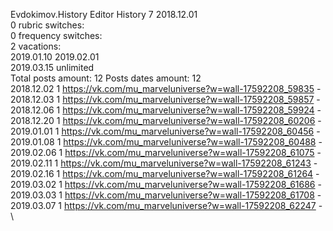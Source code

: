 Evdokimov.History	Editor History 7 2018.12.01\
0 rubric switches:\
0 frequency switches:\
2 vacations:\
2019.01.10 2019.02.01 \
2019.03.15 unlimited \
Total posts amount: 12	Posts dates amount: 12\
2018.12.02 1 https://vk.com/mu_marveluniverse?w=wall-17592208_59835 - \
2018.12.03 1 https://vk.com/mu_marveluniverse?w=wall-17592208_59857 - \
2018.12.06 1 https://vk.com/mu_marveluniverse?w=wall-17592208_59924 - \
2018.12.20 1 https://vk.com/mu_marveluniverse?w=wall-17592208_60206 - \
2019.01.01 1 https://vk.com/mu_marveluniverse?w=wall-17592208_60456 - \
2019.01.08 1 https://vk.com/mu_marveluniverse?w=wall-17592208_60488 - \
2019.02.06 1 https://vk.com/mu_marveluniverse?w=wall-17592208_61075 - \
2019.02.11 1 https://vk.com/mu_marveluniverse?w=wall-17592208_61243 - \
2019.02.16 1 https://vk.com/mu_marveluniverse?w=wall-17592208_61264 - \
2019.03.02 1 https://vk.com/mu_marveluniverse?w=wall-17592208_61686 - \
2019.03.03 1 https://vk.com/mu_marveluniverse?w=wall-17592208_61708 - \
2019.03.07 1 https://vk.com/mu_marveluniverse?w=wall-17592208_62247 - \
